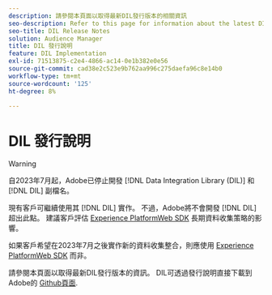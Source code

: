 ```yaml
---
description: 請參閱本頁面以取得最新DIL發行版本的相關資訊
seo-description: Refer to this page for information about the latest DIL releases
seo-title: DIL Release Notes
solution: Audience Manager
title: DIL 發行說明
feature: DIL Implementation
exl-id: 71513875-c2e4-4866-ac14-0e1b382e0e56
source-git-commit: cad38e2c523e9b762aa996c275daefa96c8e14b0
workflow-type: tm+mt
source-wordcount: '125'
ht-degree: 8%

---
```


# DIL 發行說明

>[!WARNING]
>
>自2023年7月起，Adobe已停止開發 [!DNL Data Integration Library (DIL)] 和 [!DNL DIL] 副檔名。
>
>現有客戶可繼續使用其 [!DNL DIL] 實作。 不過，Adobe將不會開發 [!DNL DIL] 超出此點。 建議客戶評估 [Experience PlatformWeb SDK](https://experienceleague.adobe.com/docs/experience-platform/edge/home.html?lang=en) 長期資料收集策略的影響。
>
>如果客戶希望在2023年7月之後實作新的資料收集整合，則應使用 [Experience PlatformWeb SDK](https://experienceleague.adobe.com/docs/experience-platform/edge/home.html?lang=en) 而非。

請參閱本頁面以取得最新DIL發行版本的資訊。 DIL可透過發行說明直接下載到Adobe的 [Github頁面](https://github.com/Adobe-Marketing-Cloud/dil/releases).
